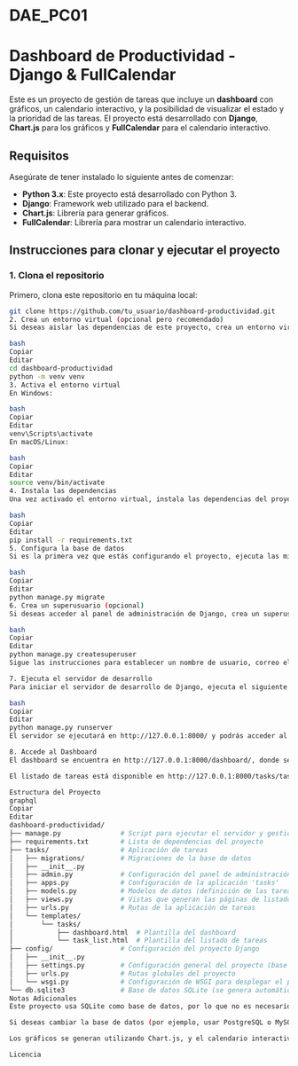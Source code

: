 # DAE_PC01
# Dashboard de Productividad - Django & FullCalendar

Este es un proyecto de gestión de tareas que incluye un **dashboard** con gráficos, un calendario interactivo, y la posibilidad de visualizar el estado y la prioridad de las tareas. El proyecto está desarrollado con **Django**, **Chart.js** para los gráficos y **FullCalendar** para el calendario interactivo.

## Requisitos

Asegúrate de tener instalado lo siguiente antes de comenzar:

- **Python 3.x**: Este proyecto está desarrollado con Python 3.
- **Django**: Framework web utilizado para el backend.
- **Chart.js**: Librería para generar gráficos.
- **FullCalendar**: Librería para mostrar un calendario interactivo.

## Instrucciones para clonar y ejecutar el proyecto

### 1. Clona el repositorio

Primero, clona este repositorio en tu máquina local:

```bash
git clone https://github.com/tu_usuario/dashboard-productividad.git
2. Crea un entorno virtual (opcional pero recomendado)
Si deseas aislar las dependencias de este proyecto, crea un entorno virtual en Python:

bash
Copiar
Editar
cd dashboard-productividad
python -m venv venv
3. Activa el entorno virtual
En Windows:

bash
Copiar
Editar
venv\Scripts\activate
En macOS/Linux:

bash
Copiar
Editar
source venv/bin/activate
4. Instala las dependencias
Una vez activado el entorno virtual, instala las dependencias del proyecto:

bash
Copiar
Editar
pip install -r requirements.txt
5. Configura la base de datos
Si es la primera vez que estás configurando el proyecto, ejecuta las migraciones para crear la base de datos:

bash
Copiar
Editar
python manage.py migrate
6. Crea un superusuario (opcional)
Si deseas acceder al panel de administración de Django, crea un superusuario:

bash
Copiar
Editar
python manage.py createsuperuser
Sigue las instrucciones para establecer un nombre de usuario, correo electrónico y contraseña.

7. Ejecuta el servidor de desarrollo
Para iniciar el servidor de desarrollo de Django, ejecuta el siguiente comando:

bash
Copiar
Editar
python manage.py runserver
El servidor se ejecutará en http://127.0.0.1:8000/ y podrás acceder al sitio web desde tu navegador.

8. Accede al Dashboard
El dashboard se encuentra en http://127.0.0.1:8000/dashboard/, donde se muestra un gráfico de las tareas por estado y por prioridad, junto con un calendario interactivo.

El listado de tareas está disponible en http://127.0.0.1:8000/tasks/task-list/, donde podrás ver todas las tareas registradas.

Estructura del Proyecto
graphql
Copiar
Editar
dashboard-productividad/
├── manage.py               # Script para ejecutar el servidor y gestionar el proyecto Django
├── requirements.txt        # Lista de dependencias del proyecto
├── tasks/                  # Aplicación de tareas
│   ├── migrations/         # Migraciones de la base de datos
│   ├── __init__.py
│   ├── admin.py            # Configuración del panel de administración
│   ├── apps.py             # Configuración de la aplicación 'tasks'
│   ├── models.py           # Modelos de datos (definición de las tareas)
│   ├── views.py            # Vistas que generan las páginas de listado y dashboard
│   ├── urls.py             # Rutas de la aplicación de tareas
│   └── templates/
│       └── tasks/
│           ├── dashboard.html  # Plantilla del dashboard
│           └── task_list.html  # Plantilla del listado de tareas
├── config/                 # Configuración del proyecto Django
│   ├── __init__.py
│   ├── settings.py         # Configuración general del proyecto (base de datos, etc.)
│   ├── urls.py             # Rutas globales del proyecto
│   └── wsgi.py             # Configuración de WSGI para desplegar el proyecto
└── db.sqlite3              # Base de datos SQLite (se genera automáticamente)
Notas Adicionales
Este proyecto usa SQLite como base de datos, por lo que no es necesario configurar un servidor de base de datos externo.

Si deseas cambiar la base de datos (por ejemplo, usar PostgreSQL o MySQL), modifica las configuraciones de base de datos en el archivo config/settings.py.

Los gráficos se generan utilizando Chart.js, y el calendario interactivo usa FullCalendar.

Licencia

